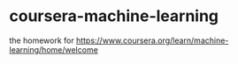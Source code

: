 # coursera-machine-learning
the homework for https://www.coursera.org/learn/machine-learning/home/welcome
